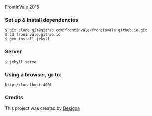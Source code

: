 FrontInVale 2015


### Set up & Install dependencies

```
$ git clone git@github.com:frontinvale/frontinvale.github.io.git
$ cd froninvale.github.io
$ gem install jekyll
```

### Server

```
$ jekyll serve
```

### Using a browser, go to:

```
http://localhost:4000
```

### Credits
This project was created by [Designa](http://www.designa.com.br)
